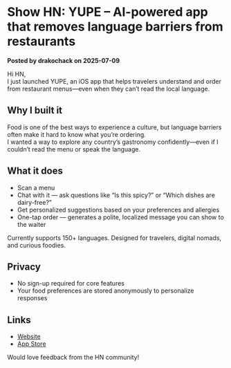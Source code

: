 # Show HN: YUPE – AI-powered app that removes language barriers from restaurants

**Posted by drakochack on 2025-07-09**

Hi HN,  
I just launched YUPE, an iOS app that helps travelers understand and order from restaurant menus—even when they can’t read the local language.

## Why I built it

Food is one of the best ways to experience a culture, but language barriers often make it hard to know what you’re ordering.  
I wanted a way to explore any country’s gastronomy confidently—even if I couldn’t read the menu or speak the language.

## What it does

- Scan a menu  
- Chat with it — ask questions like “Is this spicy?” or “Which dishes are dairy-free?”  
- Get personalized suggestions based on your preferences and allergies  
- One-tap order — generates a polite, localized message you can show to the waiter

Currently supports 150+ languages. Designed for travelers, digital nomads, and curious foodies.

## Privacy

- No sign-up required for core features  
- Your food preferences are stored anonymously to personalize responses

## Links

- [Website](https://yupe.app)  
- [App Store](https://apps.apple.com/us/app/yupe-dine-anywhere/id6743195643)

Would love feedback from the HN community!
